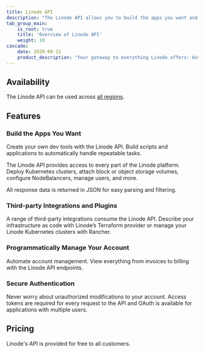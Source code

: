 ```yaml
---
title: Linode API
description: "The Linode API allows you to build the apps you want and programmitically manage your account. It offers secure authentication and third-party integrations and plugins."
tab_group_main:
    is_root: true
    title: 'Overview of Linode API'
    weight: 10
cascade:
    date: 2020-09-11
    product_description: "Your gateway to everything Linode offers: Automate tasks in the Cloud Manager, create Linodes, manage IP addresses, and open support tickets using an intuitive REST API."
---
```


## Availability

The Linode API can be used across [all regions](https://www.linode.com/global-infrastructure/).

## Features

### Build the Apps You Want
Create your own dev tools with the Linode API. Build scripts and applications to automatically handle repeatable tasks.

The Linode API provides access to every part of the Linode platform. Deploy Kubernetes clusters, attach block or object storage volumes, configure NodeBalancers, manage users, and more.

All response data is returned in JSON for easy parsing and filtering.

### Third-party Integrations and Plugins
A range of third-party integrations consume the Linode API. Describe your infrastructure as code with Linode’s Terraform provider or manage your Linode Kubernetes clusters with Rancher.

### Programmatically Manage Your Account
Automate account management. View everything from invoices to billing with the Linode API endpoints.

### Secure Authentication
Never worry about unauthorized modifications to your account. Access tokens are required for every request to the API and OAuth is available for applications with multiple users.

## Pricing

Linode's API is provided for free to all customers.
